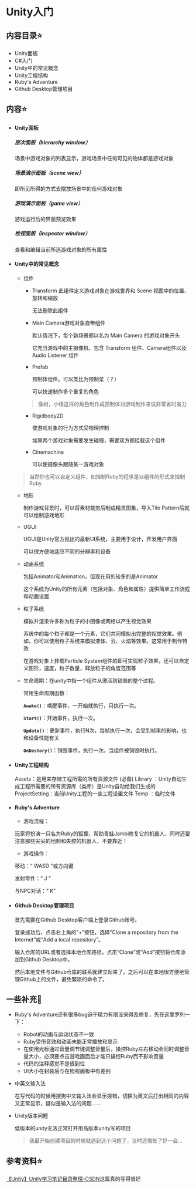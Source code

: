 # Unity入门

## 内容目录:star:

* Unity面板
* C#入门
* Unity中的常见概念
* Unity工程结构
* Ruby's Adventure
* Github Desktop管理项目

## 内容:star:

* #### Unity面板

  #####  层次面板（hierarchy window）

   场景中游戏对象的列表显示，游戏场景中任何可见的物体都是游戏对象

  ##### 场景演示面板（scene view）

  即所见所得的方式去摆放场景中的任何游戏对象

  ##### 游戏演示面板（game view）

  游戏运行后的界面预览效果

  ##### 检视面板（inspector window）

  查看和编辑当前所选游戏对象的所有属性

  

* #### Unity中的常见概念

  * 组件

    * Transform
      此组件定义游戏对象在游戏世界和 Scene 视图中的位置、旋转和缩放

      无法删除此组件

    * Main Camera游戏对象自带组件

      默认情况下，每个新场景都以名为 Main Camera 的游戏对象开头

      它充当游戏中的主摄像机，包含 Transform 组件、Camera组件以及Audio Listener 组件

    * Prefab

      预制体组件。可以类比为预制菜（？）
    
      可以快速制作多个重复的角色
    
    > 像树，小怪这样的角色制作成预制体对游戏制作来说非常省时省力
    
     * Rigidbody2D   
    
       使游戏对象的行为方式受物理控制
       
       如果两个游戏对象需要发生碰撞，需要双方都挂载这个组件
       
     * Cinemachine
    
       可以使摄像头跟随某一游戏对象

   > 当然你也可以自定义组件，如控制Ruby的程序是以组件的形式来控制Ruby

  * 地形

    制作游戏背景时，可以将素材裁剪后制成精灵图集，导入Tile Pattern后就可以绘制游戏地形

  * UGUI

    UGUI是Unity官方推出的最新UI系统，主要用于设计，开发用户界面

    可以很方便地适应不同的分辨率和设备

  * 动画系统

    包括Animator和Animation，但现在用的较多的是Animator

    这个系统为Unity的所有元素（包括对象、角色和属性）提供简单工作流程和动画设置

  * 粒子系统

    模拟并渲染许多称为粒子的小图像或网格以产生视觉效果

    系统中的每个粒子都是一个元素，它们共同模拟出完整的视觉效果。例如，你可以使用粒子系统来模拟液体、云、火焰等效果。这常用于制作特效

    在游戏对象上挂载Particle System组件的即可实现粒子效果，还可以自定义图形，速度，粒子数量，释放粒子的角度范围等

  * 生命周期：在unity中指一个组件从激活到销毁的整个过程。

    常用生命周期函数：

    **`Awake()`**：唤醒事件，一开始就执行，只执行一次。

    **`Start()`**：开始事件，执行一次。

    **`Update()`**：更新事件，执行N次，每帧执行一次，会受到帧率的影响，也和设备性能有关

    **`OnDestory()`**：销毁事件，执行一次。当组件被销毁时执行。

* #### Unity工程结构

  Assets：是用来存储⼯程所需的所有资源⽂件 (必备)
  Library ：Unity自动生成⼯程所需要的所有资源库（类库）是Unity⾃动给我们⽣成的
  ProjectSetting：当前Unity工程的一些⼯程设置⽂件
  Temp ：临时⽂件

* #### Ruby's Adventure

  * 游戏流程：

  玩家将扮演一只名为Ruby的狐狸，帮助青蛙Jambi修复它的机器人，同时还要注意那些尖尖的地刺和失控的机器人，不要靠近！

  * 游戏操作：

  移动：“ WASD "或方向键

  发射零件：“ J ”

  与NPC对话：“ K”

* #### Github Desktop管理项目
  首先需要在Github Desktop客户端上登录Github账号。

  登录成功后，点击右上角的“+”按钮，选择“Clone a repository from the Internet”或“Add a local repository”。

  输入仓库的URL或者选择本地仓库路径，点击“Clone”或“Add”按钮将仓库添加到Github Desktop中。

  然后本地文件与Github仓库的联系就建立起来了。之后可以在本地很方便地管理Github上的文件，避免繁琐的命令了。


## 一些补充:open_hands:
* Ruby's Adventure还有很多bug迫于精力有限没来得及修复，先在这里罗列一下：

  * Robot的动画与运动状态不一致
  * Ruby受伤音效和动画未能正常播放和显示
  * 在使用光标通过音量调节键调整音量后，操控Ruby左右移动会同时调整音量大小，必须要点击游戏画面后才能只操控Ruby而不影响音量
  * 代码的注释感觉不是很到位
  * UI大小在封装后与在检视面板中有差别
  
* 中英文输入法

  在写代码的时候用搜狗中文输入法会显示报错，切换为英文后打出相同的内容又正常显示，疑似是输入法的问题......

* Unity版本问题

  低版本的unity无法正常打开用高版本unity写的项目

  > 我最开始创建项目的时候就遇到这个问题了，当时还惆怅了好一会...
  


## 参考资料:star:
[【Unity】Unity学习笔记目录整理-CSDN](https://blog.csdn.net/xiaoyaoACi/article/details/119887467?spm=1001.2014.3001.5506)这篇真的写得很好

